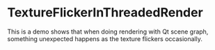 # TextureFlickerInThreadedRender
This is a demo shows that when doing rendering with Qt scene graph, something unexpected happens as the texture flickers occasionally.
